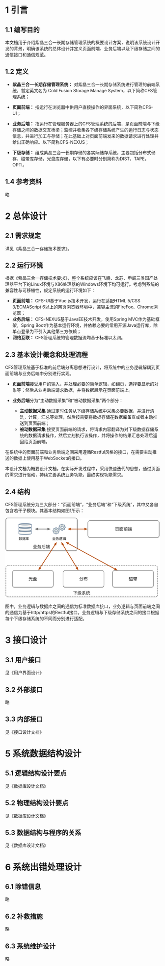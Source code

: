 # 1 引言
## 1.1 编写目的

本文档用于介绍紫晶三合一长期存储管理系统的概要设计方案，说明该系统设计开发的背景，明确该系统的总体设计并定义页面前端、业务后端以及下级存储之间的通信接口和通信规范。

## 1.2 定义

* **紫晶三合一长期存储管理系统：** 对紫晶三合一长期存储系统进行管理的前端系统，暂定英文名为 Cold Fusion Storage Manage System，以下简称CFS管理系统；

* **页面前端：** 指运行在浏览器中供用户直接操作的界面系统，以下简称CFS-UI；

* **业务后端：** 指运行在管理服务器上的CFS管理系统的后端，是页面前端与下级存储之间的数据交互桥梁；监控并收集各下级存储系统产生的运行日志与状态信息，并进行加工与存储；在此基础上对页面前端发来的数据请求进行处理并给出正确响应。以下简称CFS-NEXUS；

* **下级存储：** 组成紫晶三合一长期存储的各实际储存系统，主要包括分布式储存，磁带库存储，光盘库存储，以下有必要时分别简称为DIST，TAPE，OPTI。


## 1.4 参考资料

略

# 2 总体设计
## 2.1 需求规定

详见《紫晶三合一存储技术要求》。

## 2.2 运行环镜
根据《紫晶三合一存储技术要求》，整个系统应该在飞腾、龙芯、申威三类国产处理器平台下的Linux环境与X86处理器的Windows环境下均可运行。考虑到系统的兼容性与可移植性，规定系统的运行环境如下：

* **页面前端：** CFS-UI基于Vue.js技术开发，运行在适配HTML 5/CSS 3/ECMAScript 6以上的网页浏览器环境中，兼容主流的FireFox、Chrome浏览器；
* **业务后端：** CFS-NEXUS基于JavaEE技术开发，使用Spring MVC作为基础框架，Spring Boot作为基本运行环境，并依赖必要的常用开源Java运行库，除单点登录为不引入其他第三方依赖；
* **网络互联：** CFS管理系统的管理数据流均基于标准以太网。

## 2.3 基本设计概念和处理流程

CFS管理系统基于标准的前后端分离思想进行设计，将系统中的业务逻辑解耦到页面前端与业务后端中分别进行实现。

* **页面前端**接受用户的输入，并处理必要的简单逻辑，如翻页，选择要显示的对象等；然后从业务后端请求数据，并将数据展示在页面前端上。

* **业务后端**分为“主动数据采集”和“被动数据采集”两个部分：
  * **主动数据采集** 通过定时任务从下级存储系统中采集必要数据，并进行清洗，计算，汇总等处理，然后按需要将数据存储在数据库备查或者主动推送到页面前端；
  * **被动数据采集** 接受页面前端的请求，将请求内容翻译为对下级数据存储系统的数据请求操作，然后立刻执行该操作，并将操作的结果汇总处理后返回给页面前端。

在系统中的页面前端和业务后端之间采用遵循Restful风格的接口，在需要主动推送的数据上使用基于WebSocket的接口。

本设计文档为概要设计文档，在实际开发过程中，采用快速迭代的思想，通过页面的需求进行驱动，持续完善系统业务功能，最终实现功能需求。

## 2.4 结构

CFS管理系统分为三大部分：“页面前端”，“业务后端”和“下级系统”，其中又各自包含若干子模块。其基本结构如图1所示：

![图1 系统结构](image/Infrastructure.png)

图中，业务逻辑与数据库之间的通信为标准数据库接口，业务逻辑与页面前端之间的通信为基于http/https的Restful接口。业务逻辑与下级存储系统之间的接口根据每个下级存储系统的不同而分别进行适配。

# 3 接口设计

## 3.1 用户接口

见《用户界面设计》

## 3.2 外部接口

略

## 3.3 内部接口

见《接口设计文档》

# 5 系统数据结构设计
## 5.1 逻辑结构设计要点

见《数据库设计文档》

## 5.2 物理结构设计要点

见《数据库设计文档》

## 5.3 数据结构与程序的关系

见《数据库设计文档》

# 6 系统出错处理设计
## 6.1 除错信息

略

## 6.2 补救措施

略

## 6.3 系统维护设计

略